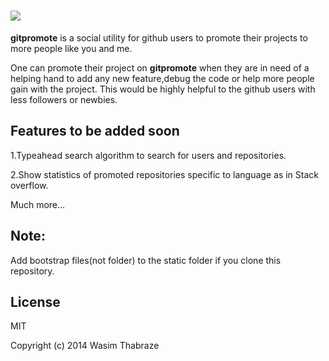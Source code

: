 
<a href="http://gitpromote.appspot.com"><img src="http://gitpromote.appspot.com/images/logo.jpg"></a>
====================================================================
<b>gitpromote</b> is a social utility for github users to promote their projects to more people like you and me.

One can promote their project on <b>gitpromote</b> when they are in need of a helping hand to add any new feature,debug the code or help more people gain with the project. This would be highly helpful to the github users with less followers or newbies.


Features to be added soon
--------------------------
1.Typeahead search algorithm to search for users and repositories.

2.Show statistics of promoted repositories specific to language as in Stack overflow.

Much more...


Note:
-----
Add bootstrap files(not folder) to the static folder if you clone this repository.


License
----------
MIT



Copyright (c) 2014 Wasim Thabraze
